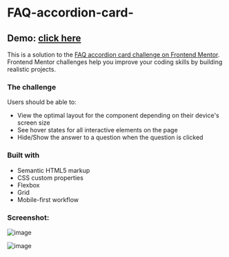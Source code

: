 # FAQ-accordion-card-

## Demo: [click here]()

This is a solution to the [FAQ accordion card challenge on Frontend Mentor](https://www.frontendmentor.io/challenges/faq-accordion-card-XlyjD0Oam). Frontend Mentor challenges help you improve your coding skills by building realistic projects. 

### The challenge

Users should be able to:

- View the optimal layout for the component depending on their device's screen size
- See hover states for all interactive elements on the page
- Hide/Show the answer to a question when the question is clicked

### Built with

- Semantic HTML5 markup
- CSS custom properties
- Flexbox
- Grid
- Mobile-first workflow

### Screenshot:
![image](https://user-images.githubusercontent.com/76474133/204141460-5d01a184-2a4a-47f3-a770-be7a2effe8e3.png)

![image](https://user-images.githubusercontent.com/76474133/204141482-5ed06189-6597-4511-a117-d93023e586da.png)

